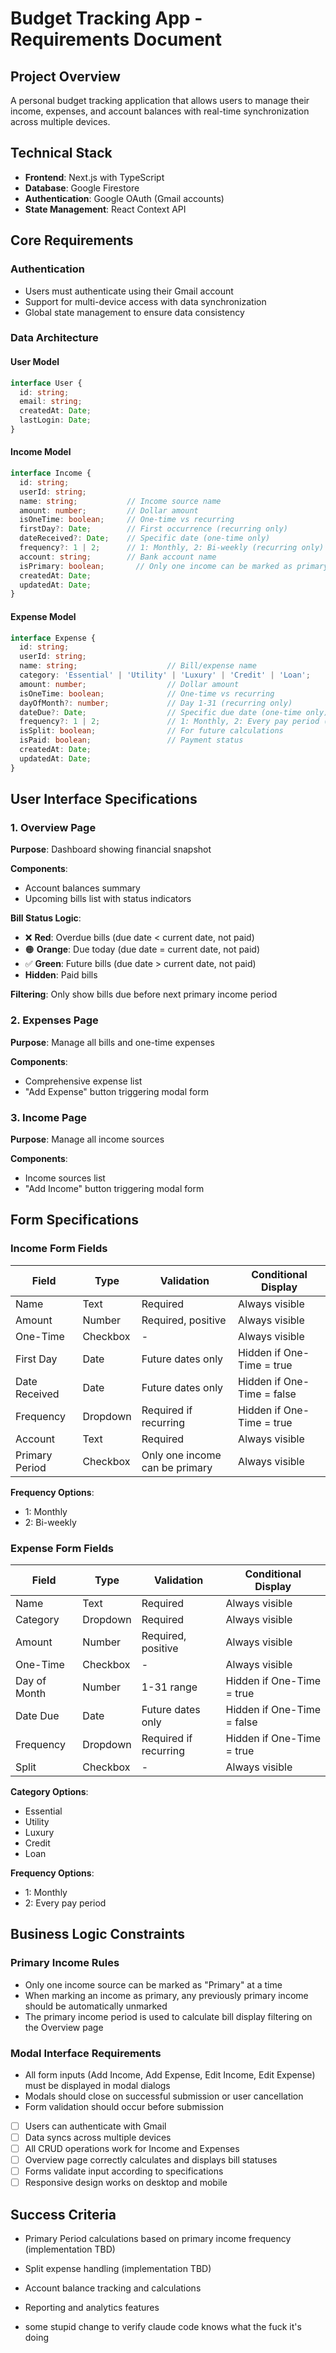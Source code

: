 # Budget Tracking App - Requirements Document

## Project Overview
A personal budget tracking application that allows users to manage their income, expenses, and account balances with real-time synchronization across multiple devices.

## Technical Stack
- **Frontend**: Next.js with TypeScript
- **Database**: Google Firestore
- **Authentication**: Google OAuth (Gmail accounts)
- **State Management**: React Context API

## Core Requirements

### Authentication
- Users must authenticate using their Gmail account
- Support for multi-device access with data synchronization
- Global state management to ensure data consistency

### Data Architecture

#### User Model
```typescript
interface User {
  id: string;
  email: string;
  createdAt: Date;
  lastLogin: Date;
}
```

#### Income Model
```typescript
interface Income {
  id: string;
  userId: string;
  name: string;           // Income source name
  amount: number;         // Dollar amount
  isOneTime: boolean;     // One-time vs recurring
  firstDay?: Date;        // First occurrence (recurring only)
  dateReceived?: Date;    // Specific date (one-time only)
  frequency?: 1 | 2;      // 1: Monthly, 2: Bi-weekly (recurring only)
  account: string;        // Bank account name
  isPrimary: boolean;       // Only one income can be marked as primary
  createdAt: Date;
  updatedAt: Date;
}
```

#### Expense Model
```typescript
interface Expense {
  id: string;
  userId: string;
  name: string;                    // Bill/expense name
  category: 'Essential' | 'Utility' | 'Luxury' | 'Credit' | 'Loan';
  amount: number;                  // Dollar amount
  isOneTime: boolean;              // One-time vs recurring
  dayOfMonth?: number;             // Day 1-31 (recurring only)
  dateDue?: Date;                  // Specific due date (one-time only)
  frequency?: 1 | 2;               // 1: Monthly, 2: Every pay period (recurring only)
  isSplit: boolean;                // For future calculations
  isPaid: boolean;                 // Payment status
  createdAt: Date;
  updatedAt: Date;
}
```

## User Interface Specifications

### 1. Overview Page
**Purpose**: Dashboard showing financial snapshot

**Components**:
- Account balances summary
- Upcoming bills list with status indicators

**Bill Status Logic**:
- ❌ **Red**: Overdue bills (due date < current date, not paid)
- 🟠 **Orange**: Due today (due date = current date, not paid)
- ✅ **Green**: Future bills (due date > current date, not paid)
- **Hidden**: Paid bills

**Filtering**: Only show bills due before next primary income period

### 2. Expenses Page
**Purpose**: Manage all bills and one-time expenses

**Components**:
- Comprehensive expense list
- "Add Expense" button triggering modal form

### 3. Income Page
**Purpose**: Manage all income sources

**Components**:
- Income sources list
- "Add Income" button triggering modal form

## Form Specifications

### Income Form Fields
| Field | Type | Validation | Conditional Display |
|-------|------|------------|-------------------|
| Name | Text | Required | Always visible |
| Amount | Number | Required, positive | Always visible |
| One-Time | Checkbox | - | Always visible |
| First Day | Date | Future dates only | Hidden if One-Time = true |
| Date Received | Date | Future dates only | Hidden if One-Time = false |
| Frequency | Dropdown | Required if recurring | Hidden if One-Time = true |
| Account | Text | Required | Always visible |
| Primary Period | Checkbox | Only one income can be primary | Always visible |

**Frequency Options**:
- 1: Monthly
- 2: Bi-weekly

### Expense Form Fields
| Field | Type | Validation | Conditional Display |
|-------|------|------------|-------------------|
| Name | Text | Required | Always visible |
| Category | Dropdown | Required | Always visible |
| Amount | Number | Required, positive | Always visible |
| One-Time | Checkbox | - | Always visible |
| Day of Month | Number | 1-31 range | Hidden if One-Time = true |
| Date Due | Date | Future dates only | Hidden if One-Time = false |
| Frequency | Dropdown | Required if recurring | Hidden if One-Time = true |
| Split | Checkbox | - | Always visible |

**Category Options**:
- Essential
- Utility
- Luxury
- Credit
- Loan

**Frequency Options**:
- 1: Monthly
- 2: Every pay period

## Business Logic Constraints

### Primary Income Rules
- Only one income source can be marked as "Primary" at a time
- When marking an income as primary, any previously primary income should be automatically unmarked
- The primary income period is used to calculate bill display filtering on the Overview page

### Modal Interface Requirements
- All form inputs (Add Income, Add Expense, Edit Income, Edit Expense) must be displayed in modal dialogs
- Modals should close on successful submission or user cancellation
- Form validation should occur before submission
- [ ] Users can authenticate with Gmail
- [ ] Data syncs across multiple devices
- [ ] All CRUD operations work for Income and Expenses
- [ ] Overview page correctly calculates and displays bill statuses
- [ ] Forms validate input according to specifications
- [ ] Responsive design works on desktop and mobile

## Success Criteria
- Primary Period calculations based on primary income frequency (implementation TBD)
- Split expense handling (implementation TBD)
- Account balance tracking and calculations
- Reporting and analytics features

- some stupid change to verify claude code knows what the fuck it's doing